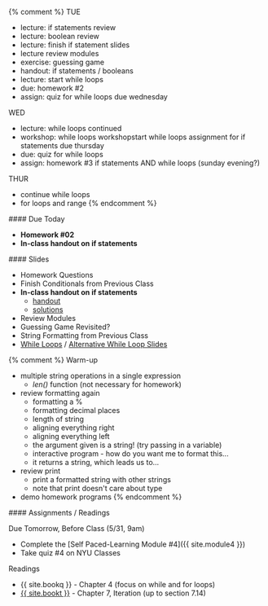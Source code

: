 {% comment %}
TUE
* lecture: if statements review
* lecture: boolean review
* lecture: finish if statement slides
* lecture review modules
* exercise: guessing game
* handout: if statements / booleans
* lecture: start while loops
* due: homework #2
* assign: quiz for while loops due wednesday

WED
* lecture: while loops continued
* workshop: while loops workshopstart while loops assignment for if statements due thursday
* due: quiz for while loops
* assign: homework #3 if statements AND while loops (sunday evening?)

THUR
* continue while loops 
* for loops and range
{% endcomment %}

<article class="due" markdown="block">
#### Due Today

* __Homework #02__
* __In-class handout on if statements__

</article>

<article class="slides" markdown="block">
#### Slides

* Homework Questions
* Finish Conditionals from Previous Class
* __In-class handout on if statements__
    * [handout](resources/handouts/in-class/input-types-if.pdf)
    * [solutions](resources/handouts/in-class/input-types-if-solutions.pdf)
* Review Modules
* Guessing Game Revisited?
* String Formatting from Previous Class
* [While Loops](classes/07/while.html) / [Alternative While Loop Slides](classes/07/while-revisited.html)

{% comment %}
Warm-up

* multiple string operations in a single expression
    * _len()_ function (not necessary for homework)
* review formatting again
	* formatting a %
    * formatting decimal places
    * length of string
	* aligning everything right
	* aligning everything left
    * the argument given is a string! (try passing in a variable)
    * interactive program - how do you want me to format this...
    * it returns a string, which leads us to...
* review print
    * print a formatted string with other strings
    * note that print doesn't care about type
* demo homework programs
{% endcomment %}

</article>

<article class="assignments" markdown="block">
#### Assignments / Readings		


Due Tomorrow, Before Class (5/31, 9am)

* Complete the [Self Paced-Learning Module #4]({{ site.module4 }})
* Take quiz #4 on NYU Classes

Readings

* {{ site.bookq }} - Chapter 4 (focus on while and for loops)
* [{{ site.bookt }}](http://openbookproject.net/thinkcs/python/english3e/iteration.html) - Chapter 7, Iteration (up to section 7.14)

</article>

<!--
<a name="class4"></a>

### Slides
* [About Class #4](classes/04/meta.html)
* [Review: Variables, String and Numeric Operators, User Input](classes/04/user-input.html)
* [Functions](classes/04/functions.html)
* [If Statements (Conditionals)](classes/04/if-statements.html)
* [A Quick Note on Expressions and Values](classes/04/expressions.html)

### Readings
* {{ site.bookq }} - Chapter 4 (Decision Structures and Boolean Logic)
* Chapter 5 (only parts of 5.1 through 5.5 - up to "Keyword Arguments"
* - for now)  
* [{{ site.bookt }} - Chapter 5](http://openbookproject.net/thinkcs/python/english3e/conditionals.html) (just 5.1 and 5.5)

### Vocabulary
See [the glossary for chapter 2](http://openbookproject.net/thinkcs/python/english3e/variables_expressions_statements.html#glossary) [and chapter 5](http://openbookproject.net/thinkcs/python/english3e/conditionals.html#glossary).

<a name="homework2"></a>

### Homework #2

* Due __Feb 12th (any submission before 11PM is on-time)__
* Submit all files via __NYU Classes__
* [Contact me](index.html#contact-info) if you're having trouble submitting your homework
* Here's [the policy on late homework](index.html#homework)

1. [questions\_ch\_5.py](homework/hw02/questions_ch_5.py)
2. [automobile_costs.py](homework/hw02/automobile_costs.py) 
3. [candy\_bars.py](homework/hw02/candy_bars.py)
4. [days.py](homework/hw02/days.py)
5. [cats.py](homework/hw02/cats.py)
6. [numbers.py](homework/hw02/numbers.py) (This one may be a little tough: I'll grade it generously)
-->

